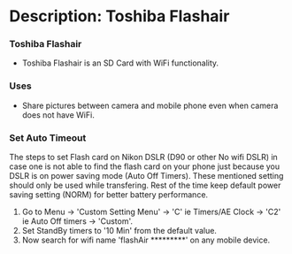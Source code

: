 # Description: Toshiba Flashair

### Toshiba Flashair
- Toshiba Flashair is an SD Card with WiFi functionality. 

### Uses
- Share pictures between camera and mobile phone even when camera does not have WiFi.

### Set Auto Timeout
The steps to set Flash card on Nikon DSLR (D90 or other No wifi DSLR) in case one is not able to find the flash card on 
your phone just because you DSLR is on power saving mode (Auto Off Timers). These mentioned setting should only be used 
while transfering. Rest of the time keep default power saving setting (NORM) for better battery performance.
1. Go to Menu → 'Custom Setting Menu' → 'C' ie Timers/AE Clock → 'C2' ie Auto Off timers → 'Custom'.
2. Set StandBy timers to '10 Min' from the default value.
3. Now search for wifi name 'flashAir *********' on any mobile device.
